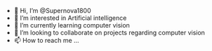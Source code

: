 - 👋 Hi, I’m @Supernova1800
- 👀 I’m interested in Artificial intelligence
- 🌱 I’m currently learning computer vision
- 💞️ I’m looking to collaborate on projects regarding computer vision 
- 📫 How to reach me ...

<!---
Supernova1800/Supernova1800 is a ✨ special ✨ repository because its `README.md` (this file) appears on your GitHub profile.
You can click the Preview link to take a look at your changes.
--->
